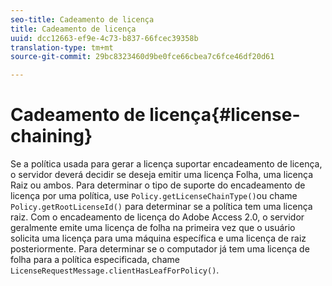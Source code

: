 ```yaml
---
seo-title: Cadeamento de licença
title: Cadeamento de licença
uuid: dcc12663-ef9e-4c73-b837-66fcec39358b
translation-type: tm+mt
source-git-commit: 29bc8323460d9be0fce66cbea7c6fce46df20d61

---
```



# Cadeamento de licença{#license-chaining}

Se a política usada para gerar a licença suportar encadeamento de licença, o servidor deverá decidir se deseja emitir uma licença Folha, uma licença Raiz ou ambos. Para determinar o tipo de suporte do encadeamento de licença por uma política, use `Policy.getLicenseChainType()`ou chame `Policy.getRootLicenseId()` para determinar se a política tem uma licença raiz. Com o encadeamento de licença do Adobe Access 2.0, o servidor geralmente emite uma licença de folha na primeira vez que o usuário solicita uma licença para uma máquina específica e uma licença de raiz posteriormente. Para determinar se o computador já tem uma licença de folha para a política especificada, chame `LicenseRequestMessage.clientHasLeafForPolicy()`.
